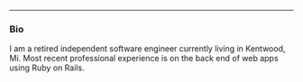 
---

### Bio


I am a retired independent software engineer currently living in Kentwood, Mi.
Most recent professional experience is on the back end of web apps using Ruby on Rails.
